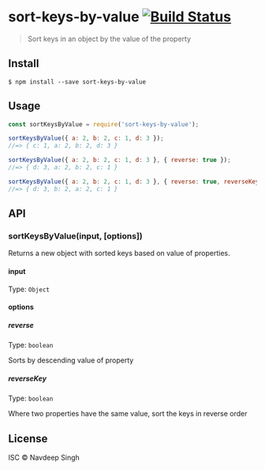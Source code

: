 # sort-keys-by-value [![Build Status](https://travis-ci.org/navdeepsinghkhalsa/sort-keys-by-value.svg?branch=master)](https://travis-ci.org/navdeepsinghkhalsa/sort-keys-by-value)

> Sort keys in an object by the value of the property

## Install

```
$ npm install --save sort-keys-by-value
```


## Usage

```js
const sortKeysByValue = require('sort-keys-by-value');

sortKeysByValue({ a: 2, b: 2, c: 1, d: 3 });
//=> { c: 1, a: 2, b: 2, d: 3 }

sortKeysByValue({ a: 2, b: 2, c: 1, d: 3 }, { reverse: true });
//=> { d: 3, a: 2, b: 2, c: 1 }

sortKeysByValue({ a: 2, b: 2, c: 1, d: 3 }, { reverse: true, reverseKey: true });
//=> { d: 3, b: 2, a: 2, c: 1 }
```


## API

### sortKeysByValue(input, [options])

Returns a new object with sorted keys based on value of properties.

#### input

Type: `Object`

#### options

##### reverse

Type: `boolean`

Sorts by descending value of property

##### reverseKey

Type: `boolean`

Where two properties have the same value, sort the keys in reverse order

## License

ISC © Navdeep Singh

